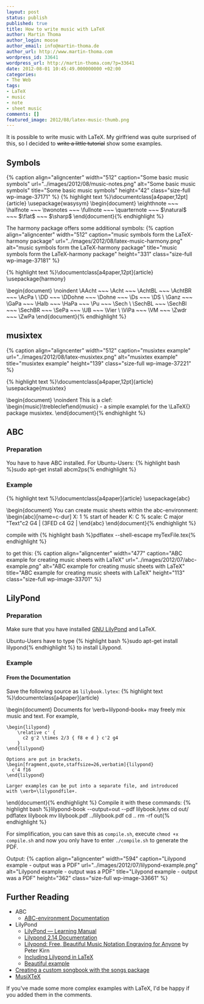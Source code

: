 ```yaml
---
layout: post
status: publish
published: true
title: How to write music with LaTeX
author: Martin Thoma
author_login: moose
author_email: info@martin-thoma.de
author_url: http://www.martin-thoma.com
wordpress_id: 33641
wordpress_url: http://martin-thoma.com/?p=33641
date: 2012-08-01 10:45:49.000000000 +02:00
categories:
- The Web
tags:
- LaTeX
- music
- note
- sheet music
comments: []
featured_image: 2012/08/latex-music-thumb.png
---
```

It is possible to write music with LaTeX. My girlfriend was quite surprised of this, so I decided to <del datetime="2012-08-01T08:01:06+00:00">write a little tutorial</del> show some examples. 

<h2>Symbols</h2>
{% caption align="aligncenter" width="512" caption="Some basic music symbols" url="../images/2012/08/music-notes.png" alt="Some basic music symbols" title="Some basic music symbols" height="42" class="size-full wp-image-37171" %}
{% highlight text %}\documentclass[a4paper,12pt]{article}
\usepackage{wasysym}
\begin{document}
\eighthnote ~~~ \halfnote ~~~ \twonotes ~~~ \fullnote ~~~ 
\quarternote ~~~ $\natural$ ~~~ $\flat$ ~~~ $\sharp$
\end{document}{% endhighlight %}

The harmony package offers some additional symbols:
{% caption align="aligncenter" width="512" caption="music symbols form the LaTeX-harmony package" url="../images/2012/08/latex-music-harmony.png" alt="music symbols form the LaTeX-harmony package" title="music symbols form the LaTeX-harmony package" height="331" class="size-full wp-image-37181" %}

{% highlight text %}\documentclass[a4paper,12pt]{article}
\usepackage{harmony}

\begin{document}
    \noindent \AAcht ~~~ \Acht ~~~ \AchtBL ~~~ \AchtBR ~~~ \AcPa \\
    \DD ~~~ \DDohne ~~~ \Dohne ~~~ \Ds ~~~ \DS \\
    \Ganz ~~~ \GaPa ~~~ \Halb ~~~ \HaPa ~~~ \Pu ~~~ \Sech \\
    \SechBL ~~~ \SechBl ~~~ \SechBR  ~~~ \SePa ~~~ \UB ~~~ \Vier \\
    \ViPa ~~~ \VM ~~~ \Zwdr ~~~ \ZwPa
\end{document}{% endhighlight %}

<h2>musixtex</h2>
{% caption align="aligncenter" width="512" caption="musixtex example" url="../images/2012/08/latex-musixtex.png" alt="musixtex example" title="musixtex example" height="139" class="size-full wp-image-37221" %}

{% highlight text %}\documentclass[a4paper,12pt]{article}
\usepackage{musixtex}

\begin{document}
    \noindent This is a clef:
    \begin{music}\trebleclef\end{music}
    - a simple example\\
    for the \LaTeX{} package musixtex.
\end{document}{% endhighlight %}

<h2>ABC</h2>
<h3>Preparation</h3>
You have to have ABC installed. For Ubuntu-Users:
{% highlight bash %}sudo apt-get install abcm2ps{% endhighlight %}

<h3>Example</h3>
{% highlight text %}\documentclass[a4paper]{article}
\usepackage{abc}

\begin{document}
    You can create music sheets within the abc-environment:
    \begin{abc}[name=c-dur]
        X: 1 % start of header
        K: C % scale: C major
        "Text"c2 G4 | (3FED c4 G2 |
    \end{abc}
\end{document}{% endhighlight %}

compile with
{% highlight bash %}pdflatex --shell-escape myTexFile.tex{% endhighlight %}

to get this:
{% caption align="aligncenter" width="477" caption="ABC example for creating music sheets with LaTeX" url="../images/2012/07/abc-example.png" alt="ABC example for creating music sheets with LaTeX" title="ABC example for creating music sheets with LaTeX" height="113" class="size-full wp-image-33701" %}


<h2>LilyPond</h2>
<h3>Preparation</h3>
Make sure that you have installed <a href="http://en.wikipedia.org/wiki/GNU_LilyPond">GNU LilyPond</a> and LaTeX. 

Ubuntu-Users have to type
{% highlight bash %}sudo apt-get install lilypond{% endhighlight %}
to install Lilypond.

<h3>Example</h3>
<h4>From the Documentation</h4>
Save the following source as <code>lilybook.lytex</code>:
{% highlight text %}\documentclass[a4paper]{article}

\begin{document}
    Documents for \verb+lilypond-book+ may freely mix music and text.
    For example,

    \begin{lilypond}
        \relative c' {
          c2 g'2 \times 2/3 { f8 e d } c'2 g4
        }
    \end{lilypond}

    Options are put in brackets.
    \begin[fragment,quote,staffsize=26,verbatim]{lilypond}
      c'4 f16
    \end{lilypond}

    Larger examples can be put into a separate file, and introduced 
    with \verb+\lilypondfile+.
\end{document}{% endhighlight %}
Compile it with these commands:
{% highlight bash %}lilypond-book --output=out --pdf lilybook.lytex
cd out/
pdflatex lilybook
mv lilybook.pdf ../lilybook.pdf
cd ..
rm -rf out{% endhighlight %}

For simplification, you can save this as <code>compile.sh</code>, execute <code>chmod +x compile.sh</code> and now you only have to enter <code>./compile.sh</code> to generate the PDF.

Output:
{% caption align="aligncenter" width="594" caption="Lilypond example - output was a PDF" url="../images/2012/07/lilypond-example.png" alt="Lilypond example - output was a PDF" title="Lilypond example - output was a PDF" height="362" class="size-full wp-image-33661" %}

<h2>Further Reading</h2>
<ul>
<li>ABC
<ul>
  <li><a href="http://www.tug.org/texlive/Contents/live/texmf-dist/doc/latex/abc/abc.pdf">ABC-environment Documentation</a></li>
</ul>
</li>
<li>LilyPond 
<ul>
  <li><a href="http://lilypond.org/doc/v2.14/Documentation/learning/index#top">LilyPond &mdash; Learning Manual</a></li>
  <li><a href="http://lilypond.org/doc/v2.14/Documentation/essay.pdf">Lilypond 2.14 Documentation</a></li>
  <li><a href="http://createdigitalmusic.com/2010/05/lilypond-free-beautiful-music-notation-engraving-for-anyone/">Lilypond: Free, Beautiful Music Notation Engraving for Anyone</a> by Peter Kirn</li>
  <li><a href="http://stackoverflow.com/q/10152486/562769">Including Lilypond in LaTeX</a></li>
  <li><a href="http://tex.stackexchange.com/a/69804/5645">Beautiful example</a></li>
</ul>
</li>
<li><a href="http://tex.stackexchange.com/questions/19813/creating-a-custom-songbook-with-the-songs-package">Creating a custom songbook with the songs package</a></li>
<li><a href="http://homepage2.nifty.com/tonomu/score/musixtex/musixtexe.html">MusiXTeX</a></li>
</ul>


If you've made some more complex examples with LaTeX, I'd be happy if you added them in the comments.
